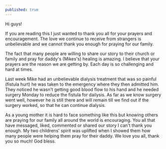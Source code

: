 ```yaml
---
published: true
---
```

Hi guys! 

If you are reading this I just wanted to thank you all for your prayers and encouragement. The love we continue to receive from strangers is unbelievable and we cannot thank you enough for praying for our family. 

The fact that many people are willing to share our story to their church or family and pray for daddy's (Mikes's) healing is amazing. I believe that your prayers are the reason we are getting by. Each day is so challenging and hard at times. 

Last week Mike had an unbelievable dialysis treatment that was so painful (fistula hurt) he was taken to the emergency where they then admitted him. They noticed he wasn't getting good blood flow to his hand and he needed surgery Monday to reduce the fistula for dailysis. As far as we know surgery went well, however he is still there and will remain till we find out if the surgery worked, so that he can continue dialysis. 

As a young mother it is hard to face something like this but knowing others are praying for our family all around the world is encouraging. You all that have messaged, liked, commented or shared our story I can't thank you enough. My two childrens' spirit was uplifted when I showed them how many people were helping them pray for their daddy. We love you all, thank you so much! God bless.
